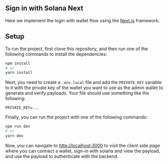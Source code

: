 ## Sign in with Solana Next

Here we implement the login with wallet flow using the [Next.js](https://nextjs.org/) framework.

## Setup

To run the project, first clone this repository, and then run one of the following commands to install the dependencies:

```bash
npm install
# or
yarn install
```

Next, you need to create a `.env.local` file and add the `PRIVATE_KEY` variable to it with the private key of the wallet you want to use as the admin wallet to generate and verify payloads. Your file should use something like the following:

```.env
PRIVATE_KEY=...
```

Finally, you can run the project with one of the following commands:

```bash
npm run dev
# or
yarn dev
```

Now, you can navigate to [http://localhost:3000](http://localhost:3000) to visit the client side page where you can connect a wallet, sign-in with solana and view the payload, and use the payload to authenticate with the backend.

